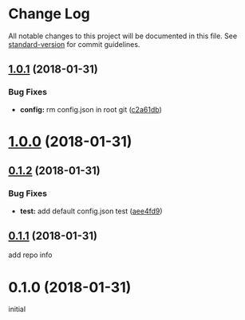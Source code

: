 # Change Log

All notable changes to this project will be documented in this file. See [standard-version](https://github.com/conventional-changelog/standard-version) for commit guidelines.

<a name="1.0.1"></a>
## [1.0.1](https://github.com/FlynnLeeGit/config-brick/compare/v1.0.0...v1.0.1) (2018-01-31)


### Bug Fixes

* **config:** rm config.json in root git ([c2a61db](https://github.com/FlynnLeeGit/config-brick/commit/c2a61db))



<a name="1.0.0"></a>
# [1.0.0](https://github.com/FlynnLeeGit/config-brick/compare/v0.1.2...v1.0.0) (2018-01-31)



<a name="0.1.2"></a>
## [0.1.2](https://github.com/FlynnLeeGit/config-brick/compare/v0.1.1...v0.1.2) (2018-01-31)


### Bug Fixes

* **test:** add default config.json test ([aee4fd9](https://github.com/FlynnLeeGit/config-brick/commit/aee4fd9))



<a name="0.1.1"></a>
## [0.1.1](https://github.com/FlynnLeeGit/config-brick/compare/v0.1.0...v0.1.1) (2018-01-31)

add repo info

<a name="0.1.0"></a>
# 0.1.0 (2018-01-31)
initial